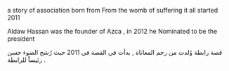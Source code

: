 a story of association born from From the womb of suffering
it all started 2011

Aldaw Hassan was the founder of Azca , in 2012 he
Nominated to be the president

قصة رابطة وُلدت من رحم المعاناة , بدأت في القصة في 2011 حيث رُشح الضوء حسن رئيساََ للرابطة .
